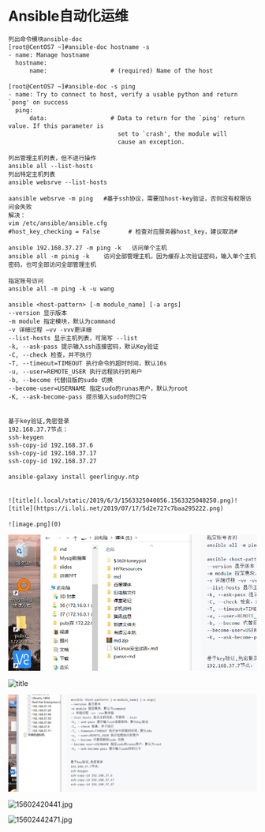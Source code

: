 # Ansible自动化运维

```
列出命令模块ansible-doc   
[root@CentOS7 ~]#ansible-doc hostname -s
- name: Manage hostname
  hostname:
      name:                  # (required) Name of the host

[root@CentOS7 ~]#ansible-doc -s ping
- name: Try to connect to host, verify a usable python and return `pong' on success
  ping:
      data:                  # Data to return for the `ping' return value. If this parameter is
                               set to `crash', the module will
                               cause an exception.

列出管理主机列表，但不进行操作
ansible all --list-hosts
列出特定主机列表
ansible websrve --list-hosts  

aansible websrve -m ping   #基于ssh协议，需要加host-key验证，否则没有权限访问会失败
解决：
vim /etc/ansible/ansible.cfg
#host_key_checking = False        # 检查对应服务器host_key，建议取消#

ansible 192.168.37.27 -m ping -k   访问单个主机
ansible all -m pinig -k    访问全部管理主机，因为缓存上次验证密码，输入单个主机密码，也可全部访问全部管理主机

指定账号访问
ansible all -m ping -k -u wang

ansible <host-pattern> [-m module_name] [-a args]
--version 显示版本
-m module 指定模块，默认为command
-v 详细过程 –vv -vvv更详细
--list-hosts 显示主机列表，可简写 --list
-k, --ask-pass 提示输入ssh连接密码，默认Key验证
-C, --check 检查，并不执行
-T, --timeout=TIMEOUT 执行命令的超时时间，默认10s
-u, --user=REMOTE_USER 执行远程执行的用户
-b, --become 代替旧版的sudo 切换
--become-user=USERNAME 指定sudo的runas用户，默认为root
-K, --ask-become-pass 提示输入sudo时的口令


基于key验证,免密登录
192.168.37.7节点：
ssh-keygen
ssh-copy-id 192.168.37.6
ssh-copy-id 192.168.37.17
ssh-copy-id 192.168.37.27

ansible-galaxy install geerlinguy.ntp


![title](.local/static/2019/6/3/1563325040056.1563325040250.png)![title](https://i.loli.net/2019/07/17/5d2e727c7baa295222.png)

![image.png](0)
```

![title](.local/static/2019/6/3/1563325097828.1563325097829.png)

![title](https://i.loli.net/2019/07/17/5d2e72bfd746552777.png)


![title](.local/static/2019/6/3/1563325689435.1563325689545.png)


![15602420441.jpg](1)


![15602442471.jpg](0)







